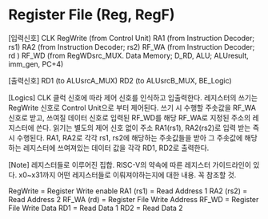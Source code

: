 # Register File (Reg, RegF)

[입력신호]
CLK
RegWrite    (from Control Unit)
RA1         (from Instruction Decoder; rs1)
RA2         (from Instruction Decoder; rs2)
RF_WA       (from Instruction Decoder; rd )
RF_WD       (from RegWDsrc_MUX. Data Memory; D_RD, ALU; ALUresult, imm_gen, PC+4)

[출력신호]
RD1         (to ALUsrcA_MUX)
RD2         (to ALUsrcB_MUX, BE_Logic)

[Logics]
CLK 클럭 신호에 따라 제어 신호를 인식하고 입출력한다. 
레지스터의 쓰기는 RegWrite 신호로 Control Unit으로 부터 제어된다.
쓰기 시 수행할 주솟값을 RF_WA신호로 받고, 쓰여질 데이터 신호로 입력된 RF_WD를 해당 RF_WA로 지정된 주소의 레지스터에 쓴다.
읽기는 별도의 제어 신호 없이 주소 RA1(rs1), RA2(rs2)로 입력 받는 즉시 수행된다.
RA1, RA2로 각각 rs1, rs2에 해당하는 주솟값들을 받아 그 주솟값에 해당하는 레지스터에 쓰여져있는 데이터 값을 각각 RD1, RD2로 출력한다.

[Note]
레지스터들로 이루어진 집합. RISC-V의 약속에 따른 레지스터 가이드라인이 있다.
x0~x31까지 어떤 레지스터들로 이뤄져야하는지에 대한 내용. 꼭 참조할 것.

RegWrite    = Register Write enable
RA1 (rs1)   = Read Address 1
RA2 (rs2)   = Read Address 2
RF_WA (rd)  = Register File Write Address
RF_WD       = Register File Write Data
RD1         = Read Data 1
RD2         = Read Data 2
